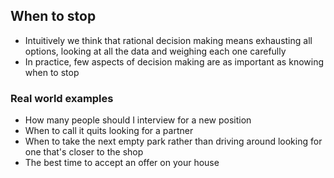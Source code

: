 ## When to stop
- Intuitively we think that rational decision making means exhausting all options, looking at all the data and weighing each one carefully
- In practice, few aspects of decision making are as important as knowing when to stop

### Real world examples
- How many people should I interview for a new position
- When to call it quits looking for a partner
- When to take the next empty park rather than driving around looking for one that's closer to the shop
- The best time to accept an offer on your house    